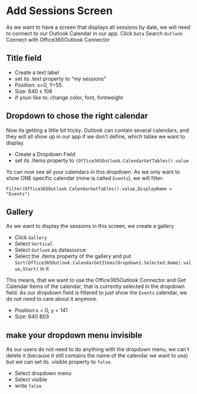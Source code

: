 # Add Sessions Screen

As we want to have a screen that displays all sessions by date, we will need to connect to our Outlook Calendar in our app. 
Click `Data`
Search `Outlook`
Connect with Office365Outlook Connector

## Title field

* Create a text label
* set its .text property to "my sessions"
* Position: x=0, Y=55
* Size: 640 x 108
* if youn like to: change color, font, fontweight

## Dropdown to chose the right calendar

Now its getting a little bit tricky. Outlook can contain several calendars, and they will all show up in our app if we don't define, which tabke we want to display. 

* Create a Dropdown Field
* set its .Items property to `(Office365Outlook.CalendarGetTables().value`

Yo can now see all your calendars in this dropdown. As we only want to show ONE specific calendar (mine is called `Events`), we will filter: 

`Filter(Office365Outlook.CalendarGetTables().value,DisplayName = "Events")`

## Gallery

As we want to display the sessions in this screen, we create a gallery

* Click `Gallery`
* Select `Vertical`
* Select `Outlook` as datasource
* Select the .items property of the gallery and put `Sort(Office365Outlook.CalendarGetItems(Dropdown1.Selected.Name).value,Start)` in it

This means, that we want to use the Office365Outlook Connector and Get Calendar Items of the calendar, that is currently selected in the dropdown field. As our dropdown field is filtered to just show the `Events` calendar, we do not need to care about it anymore. 
 
* Position:x = 0, y = 141
* Size: 640  803

## make your dropdown menu invisible

As our users do not need to do anything with the dropdown menu, we can't delete it (because it still contains the name of the calendar we want to use) but we can set its .visible property to `false`.

* Select dropdown menu
* Select visible
* write `false`



